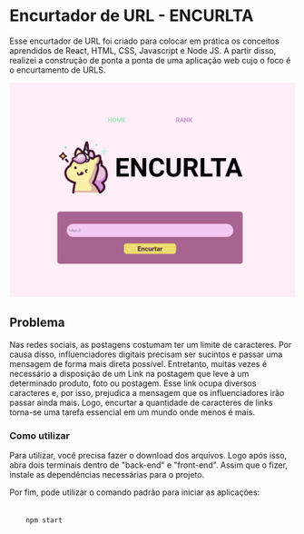 # Encurtador de URL - ENCURLTA

Esse encurtador de URL foi criado para colocar em prática os conceitos aprendidos de React, HTML, CSS, Javascript e Node JS. A partir disso, realizei a construção de ponta a ponta de uma aplicação web cujo o foco é o encurtamento de URLS. 

<img src="./assets/page.png">


## Problema

Nas redes sociais, as postagens costumam ter um limite de caracteres. Por causa disso, influenciadores digitais precisam ser sucintos e passar uma mensagem de forma mais direta possível. Entretanto, muitas vezes é necessário a disposição de um Link na postagem que leve à um determinado produto, foto ou postagem. Esse link ocupa diversos caracteres e, por isso, prejudica a mensagem que os influenciadores irão passar ainda mais. Logo, encurtar a quantidade de caracteres de links torna-se uma tarefa essencial em um mundo onde menos é mais.

### Como utilizar

Para utilizar, você precisa fazer o download dos arquivos. Logo após isso, abra dois terminais dentro de "back-end" e "front-end". Assim que o fizer, instale as dependências necessárias para o projeto.

Por fim, pode utilizar o comando padrão para iniciar as aplicações:

<code>
    npm start
</code>
